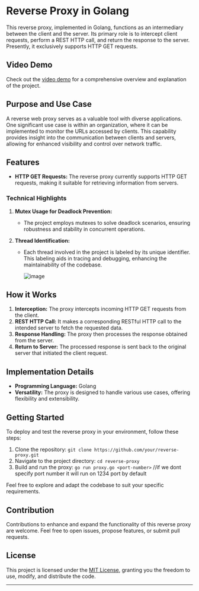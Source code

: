 # Reverse Proxy in Golang


This reverse proxy, implemented in Golang, functions as an intermediary between the client and the server. Its primary role is to intercept client requests, perform a REST HTTP call, and return the response to the server. Presently, it exclusively supports HTTP GET requests.


## Video Demo

Check out the [video demo](https://1drv.ms/v/s!AlHEv3VthgvFqLxTUSGzLqHYJpf3_Q?e=cPNYQC) for a comprehensive overview and explanation of the project.

## Purpose and Use Case

A reverse web proxy serves as a valuable tool with diverse applications. One significant use case is within an organization, where it can be implemented to monitor the URLs accessed by clients. This capability provides insight into the communication between clients and servers, allowing for enhanced visibility and control over network traffic.

## Features

- **HTTP GET Requests:** The reverse proxy currently supports HTTP GET requests, making it suitable for retrieving information from servers.
  
### Technical Highlights

1. **Mutex Usage for Deadlock Prevention:**
   - The project employs mutexes to solve deadlock scenarios, ensuring robustness and stability in concurrent operations.

2. **Thread Identification:**
   - Each thread involved in the project is labeled by its unique identifier. This labeling aids in tracing and debugging, enhancing the maintainability of the codebase.
     
     ![image](https://github.com/ferrero-rocher/reverse-web-proxy/assets/60911166/50ca73ae-ca47-4902-96d2-8b97eac5f73a)


## How it Works

1. **Interception:** The proxy intercepts incoming HTTP GET requests from the client.
2. **REST HTTP Call:** It makes a corresponding RESTful HTTP call to the intended server to fetch the requested data.
3. **Response Handling:** The proxy then processes the response obtained from the server.
4. **Return to Server:** The processed response is sent back to the original server that initiated the client request.

## Implementation Details

- **Programming Language:** Golang
- **Versatility:** The proxy is designed to handle various use cases, offering flexibility and extensibility.


## Getting Started

To deploy and test the reverse proxy in your environment, follow these steps:

1. Clone the repository: `git clone https://github.com/your/reverse-proxy.git`
2. Navigate to the project directory: `cd reverse-proxy`
3. Build and run the proxy: `go run proxy.go <port-number>` //if we dont specify port number it will run on 1234 port by default

Feel free to explore and adapt the codebase to suit your specific requirements.

## Contribution

Contributions to enhance and expand the functionality of this reverse proxy are welcome. Feel free to open issues, propose features, or submit pull requests.

## License

This project is licensed under the [MIT License](LICENSE), granting you the freedom to use, modify, and distribute the code.

---

